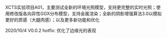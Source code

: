 XCTS实验项目A01，主要测试全新的环境光照模型，支持更完整的实时光照；使用修改版各向异性GGX分布模型，支持金属渲染；全新的阴影增强算法3.0以模拟更好的质感（大腿肉感）；以及更多新功能和优化

2020/10/4 V0.0.2 hotfix:
优化了边缘光的表现
